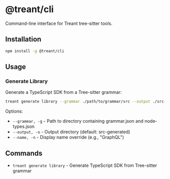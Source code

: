 # @treant/cli

Command-line interface for Treant tree-sitter tools.

## Installation

```bash
npm install -g @treant/cli
```

## Usage

### Generate Library

Generate a TypeScript SDK from a Tree-sitter grammar:

```bash
treant generate library --grammar ./path/to/grammar/src --output ./src-generated
```

Options:
- `--grammar, -g` - Path to directory containing grammar.json and node-types.json
- `--output, -o` - Output directory (default: src-generated)
- `--name, -n` - Display name override (e.g., "GraphQL")

## Commands

- `treant generate library` - Generate TypeScript SDK from Tree-sitter grammar